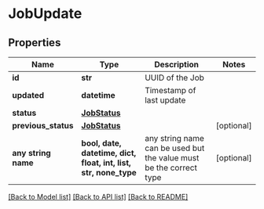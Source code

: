 # JobUpdate


## Properties
Name | Type | Description | Notes
------------ | ------------- | ------------- | -------------
**id** | **str** | UUID of the Job | 
**updated** | **datetime** | Timestamp of last update | 
**status** | [**JobStatus**](JobStatus.md) |  | 
**previous_status** | [**JobStatus**](JobStatus.md) |  | [optional] 
**any string name** | **bool, date, datetime, dict, float, int, list, str, none_type** | any string name can be used but the value must be the correct type | [optional]

[[Back to Model list]](../README.md#documentation-for-models) [[Back to API list]](../README.md#documentation-for-api-endpoints) [[Back to README]](../README.md)



